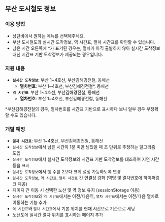 ## 부산 도시철도 정보

### 이용 방법
* 상단바에서 원하는 메뉴를 선택해주세요.
* 부산 도시철도의 실시간 도착정보, 역 시간표, 열차 시간표를 확인할 수 있습니다.
* 남은 시간 오른쪽에 &ast;가 표기된 경우는, 열차가 아직 출발하지 않아 실시간 도착정보 대신 시간표 기반 도착정보가 제공되는 경우입니다.

### 지원 내용
* **`실시간 도착정보`**: 부산 1~4호선, 부산김해경전철, 동해선
  * **열차번호**: 부산 1~4호선, 부산김해경전철*, 동해선
* **`역 시간표`**: 부산 1~4호선, 부산김해경전철, 동해선
  * **열차번호**: 부산 1~4호선, 부산김해경전철, 동해선

*부산김해경전철의 경우, 열차번호를 시간표 기반으로 표시하다 보니 일부 경우 부정확할 수도 있습니다.

### 개발 예정
* **`열차 시간표`**: 부산 1~4호선, 부산김해경전철, 동해선
* `실시간 도착정보`에서 남은 시간이 1분 미만 남았을 때 초 단위로 추정하는 알고리즘 도입
* `실시간 도착정보`에서 실시간 도착정보와 시간표 기반 도착정보를 대조하여 지연 시간 등을 표시
* `실시간 도착정보`에서 행 수를 2보다 크게 설정 가능하도록 변경
* `실시간 도착정보`, `역 시간표`, `열차 시간표` 간 연결성 강화 (역명 및 열차번호에 하이퍼링크 제공)
* 페이지 간 이동 시 선택한 노선 및 역 정보 유지 (sessionStorage 이용)
* `실시간 도착정보`와 `역 시간표`에서는 이전/다음역, `열차 시간표`에서는 이전/다음 열차로 이동하는 기능 추가
* `역 시간표`와 `열차 시간표`에서 기본 위치를 현재 시간으로 기준으로 세팅
* 노선도에 실시간 열차 위치를 표시하는 페이지 추가